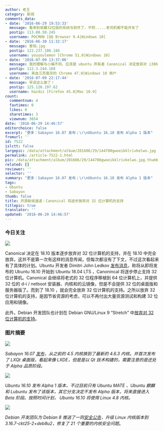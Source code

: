 ```yaml
---
author: 老王
category: 新闻
comments_data:
- date: '2016-06-29 19:53:33'
  message: 看来到收藏32位版的系统与软件了，不然.....老司机都不能开车了
  postip: 113.88.50.245
  username: POCMON [QQ Browser 9.4|Windows 10]
- date: '2016-06-30 11:32:17'
  message: 害怕.jpg
  postip: 122.237.106.184
  username: youyoulemon [Chrome 51.0|Windows 10]
- date: '2016-07-09 13:37:06'
  message: 我的理解与小编不同，应该是 ubuntu 所有者 Canonical 决定放弃对 i386 架构的支持，而非32bit or 64 bit 的处理器的支持。32位处理器还有很长一段路要走。
  postip: 112.3.244.168
  username: 来自江苏南京的 Chrome 47.0|Windows 10 用户
- date: '2016-07-09 22:17:44'
  message: 早该这么做了！
  postip: 125.120.197.62
  username: hazdzz [Firefox 45.0|Mac 10.9]
count:
  commentnum: 4
  favtimes: 0
  likes: 0
  sharetimes: 3
  viewnum: 3654
date: '2016-06-29 14:46:57'
editorchoice: false
excerpt: "更多：Sabayon 16.07 发布；\r\nUbuntu 16.10 发布 Alpha 1 版本"
fromurl: ''
id: 7522
islctt: false
largepic: /data/attachment/album/201606/29/144708gwoeikklrivkelwo.jpg
permalink: /article-7522-1.html
pic: /data/attachment/album/201606/29/144708gwoeikklrivkelwo.jpg.thumb.jpg
related: []
reviewer: ''
selector: ''
summary: "更多：Sabayon 16.07 发布；\r\nUbuntu 16.10 发布 Alpha 1 版本"
tags:
- Ubuntu
- Sabayon
thumb: false
title: 开源新闻速递：Canonical 将逐步放弃对 32 位计算机的支持
titlepic: true
translator: ''
updated: '2016-06-29 14:46:57'
---
```


### 今日关注


![](/data/attachment/album/201606/29/144708gwoeikklrivkelwo.jpg)


Canonical 决定在 18.10 版本逐步放弃对 32 位计算机的支持，并在 18.10 中完全放弃。这并不是第一次有这样的消息传闻，但每次都没有了下文，不过这次看起来有了具体的计划。Ubuntu 开发者 Dimitri John Ledkov [发布消息](https://lists.ubuntu.com/archives/ubuntu-devel/2016-June/039420.html)，称将从即将发布的 Ubuntu 16.10 开始到 Ubuntu 18.04 LTS ，Canonincal 将逐步停止支持 32 位计算机。Canonical 会继续将老式的 32 位程序移植到 64 位计算机上，并提供 32 位的 d-i / netboot 安装器、内核和的云镜像，但是不会提供 32 位的桌面版和服务器版了。而到了 18.10 ，就会完全放弃 32 位计算机的支持。之所以放弃 32 位计算机的支持，是因节省资源的考虑，可以不再付出大量资源测试和构建 32 位应用和镜像。


此外，Debian 开发团队也计划在 Debian GNU/Linux 9 “Stretch” 中[放弃对 32 位计算机的支持](/article-7322-1.html)。


### 图片摘要


![](/data/attachment/album/201606/29/141251t931mhw01rr0s1kw.jpg)


*Sabayon 16.07 [发布](http://www.sabayon.org/release/latest-monthly-release-sabayon-1511)，从之前的 4.5 内核换到了最新的 4.6.3 内核。并首次发布了 LXQt 桌面版，看起来像 LXDE，但是是以 Qt 技术构建的，需要注意的是还处于 Alpha 品质阶段。*


![](/data/attachment/album/201606/29/141754b0ispa7px7pba78e.jpg)


*Ubuntu 16.10 发布 Alpha 1 版本，不过目前只有 Ubuntu MATE 、Ubuntu 麒麟和 Lubuntu 发布了该版本，其它分支决定不发布 Alpha 版本，将来直接进入 Beta 阶段。按照时间计划， Ubuntu 16.10 将使用 Linux 4.8 内核。*


![](/data/attachment/album/201606/29/142326e3go3z3pfgg5205b.jpg)


*Debian 开发团队为 Debian 8 推送了一则[安全公告](https://lists.debian.org/debian-security-announce/2016/msg00185.html)，升级 Linux 内核版本到 3.16.7-ckt25-2+deb8u2，修复了 21 个重要的内核安全问题*。